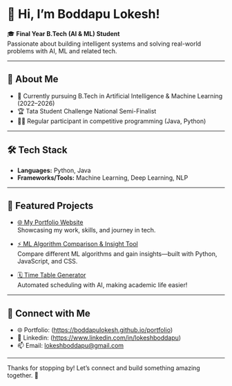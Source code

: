# 👋 Hi, I’m Boddapu Lokesh!

🎓 **Final Year B.Tech (AI & ML) Student**  
Passionate about building intelligent systems and solving real-world problems with AI, ML and related tech.

---

## 🚀 About Me

- 🔭 Currently pursuing B.Tech in Artificial Intelligence & Machine Learning (2022–2026)
- 🏆 Tata Student Challenge National Semi-Finalist
- 👨‍💻 Regular participant in competitive programming (Java, Python)

---

## 🛠️ Tech Stack

- **Languages:** Python, Java
- **Frameworks/Tools:** Machine Learning, Deep Learning, NLP

---

## 🌟 Featured Projects

- [🌐 My Portfolio Website](https://boddapulokesh.github.io/portfolio)  
  Showcasing my work, skills, and journey in tech.

- [⚡ ML Algorithm Comparison & Insight Tool](https://github.com/BoddapuLokesh/ML-Algorithm-Comparison-and-Insight-Tool)  
  Compare different ML algorithms and gain insights—built with Python, JavaScript, and CSS.

- [🗓️ Time Table Generator](https://github.com/BoddapuLokesh/Time-Table-Generator)  
  Automated scheduling with AI, making academic life easier!

---

## 🤝 Connect with Me

- 🌐 Portfolio: (https://boddapulokesh.github.io/portfolio)
- 💼 Linkedin: (https://www.linkedin.com/in/lokeshboddapu)
- 📫 Email: [lokeshboddapu@gmail.com](mailto:lokeshboddapu@gmail.com)

---

Thanks for stopping by! Let’s connect and build something amazing together. 🚀
